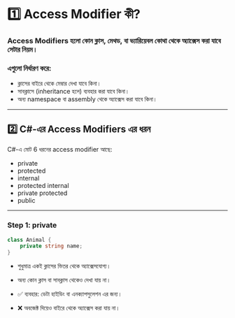 # 1️⃣ Access Modifier কী?

### Access Modifiers হলো কোন ক্লাস, মেথড, বা ভ্যারিয়েবল কোথা থেকে অ্যাক্সেস করা যাবে সেটার নিয়ম।  
### এগুলো নির্ধারণ করে:  
- ক্লাসের বাইরে থেকে মেম্বার দেখা যাবে কিনা।  
- সাবক্লাসে (inheritance হলে) ব্যবহার করা যাবে কিনা।  
- অন্য namespace বা assembly থেকে অ্যাক্সেস করা যাবে কিনা।  

---

## 2️⃣ C#-এর Access Modifiers এর ধরন  
C#-এ মোট 6 ধরনের access modifier আছে:

- private  
- protected  
- internal  
- protected internal  
- private protected  
- public  

---

### Step 1: private

```csharp
class Animal {
    private string name;
}

```
- শুধুমাত্র একই ক্লাসের ভিতর থেকে অ্যাক্সেসযোগ্য।

 - অন্য কোন ক্লাস বা সাবক্লাস থেকেও দেখা যায় না।

- ✅ ব্যবহার: ডেটা হাইডিং বা এনক্যাপসুলেশন এর জন্য।
- ❌ অবজেক্ট দিয়েও বাইরে থেকে অ্যাক্সেস করা যায় না।
